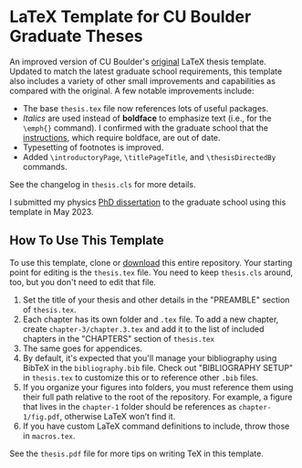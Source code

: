 # LaTeX Template for CU Boulder Graduate Theses

An improved version of CU Boulder's [original](https://www.colorado.edu/graduateschool/academic-resources/thesis-dissertation-specifications/thesis-dissertation-templates) LaTeX thesis template.  Updated to match the latest graduate school requirements, this template also includes a variety of other small improvements and capabilities as compared with the original.  A few notable improvements include:

- The base `thesis.tex` file now references lots of useful packages.
- _Italics_ are used instead of **boldface** to emphasize text (i.e., for the `\emph{}` command).  I confirmed with the graduate school that the [instructions](https://www.colorado.edu/graduateschool/sites/default/files/attached-files/latexthesisinstructions_2020.pdf), which require boldface, are out of date.
- Typesetting of footnotes is improved.
- Added `\introductoryPage`, `\titlePageTitle`, and `\thesisDirectedBy` commands.

See the changelog in `thesis.cls` for more details.

I submitted my physics [PhD dissertation](https://www.proquest.com/openview/218e1cbc60984627b9e794c22d5c4201/1?pq-origsite=gscholar&cbl=18750&diss=y) to the graduate school using this template in May 2023.

## How To Use This Template

To use this template, clone or [download](https://github.com/GiacoCorsiglia/cu-boulder-thesis-template/archive/refs/heads/main.zip) this entire repository.  Your starting point for editing is the `thesis.tex` file.  You need to keep `thesis.cls` around, too, but you don't need to edit that file.

1. Set the title of your thesis and other details in the "PREAMBLE" section of `thesis.tex`.
2. Each chapter has its own folder and `.tex` file.  To add a new chapter, create `chapter-3/chapter.3.tex` and add it to the list of included chapters in the "CHAPTERS" section of `thesis.tex`
3. The same goes for appendices.
4. By default, it's expected that you'll manage your bibliography using BibTeX in the `bibliography.bib` file.  Check out "BIBLIOGRAPHY SETUP" in `thesis.tex` to customize this or to reference other `.bib` files.
5. If you organize your figures into folders, you must reference them using their full path relative to the root of the repository.  For example, a figure that lives in the `chapter-1` folder should be references as `chapter-1/fig.pdf`, otherwise LaTeX won’t find it.
6. If you have custom LaTeX command definitions to include, throw those in `macros.tex`.

See the `thesis.pdf` file for more tips on writing TeX in this template.
